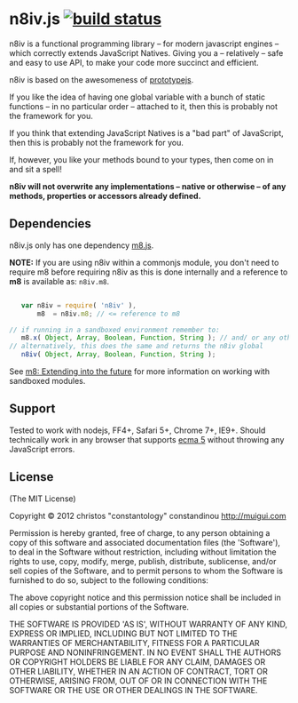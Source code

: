 # n8iv.js [![build status](https://secure.travis-ci.org/constantology/n8iv.png)](http://travis-ci.org/constantology/n8iv)

n8iv is a functional programming library – for modern javascript engines – which correctly extends JavaScript Natives. Giving you a – relatively – safe and easy to use API, to make your code more succinct and efficient.

n8iv is based on the awesomeness of [prototypejs](https://github.com/savetheclocktower/prototype).

If you like the idea of having one global variable with a bunch of static functions – in no particular order – attached to it, then this is probably not the framework for you.

If you think that extending JavaScript Natives is a "bad part" of JavaScript, then this is probably not the framework for you.

If, however, you like your methods bound to your types, then come on in and sit a spell!

**n8iv will not overwrite any implementations – native or otherwise – of any methods, properties or accessors already defined.**

## Dependencies

n8iv.js only has one dependency [m8.js](/constantology/m8).

**NOTE:**
If you are using n8iv within a commonjs module, you don't need to require m8 before requiring n8iv as this is done internally and a reference to **m8** is available as: `n8iv.m8`.

```javascript

   var n8iv = require( 'n8iv' ),
       m8  = n8iv.m8; // <= reference to m8

// if running in a sandboxed environment remember to:
   m8.x( Object, Array, Boolean, Function, String ); // and/ or any other Types that require extending.
// alternatively, this does the same and returns the n8iv global
   n8iv( Object, Array, Boolean, Function, String );

```

See [m8: Extending into the future](/constantology/m8) for more information on working with sandboxed modules.

## Support

Tested to work with nodejs, FF4+, Safari 5+, Chrome 7+, IE9+. Should technically work in any browser that supports [ecma 5]( http://kangax.github.com/es5-compat-table/) without throwing any JavaScript errors.

## License

(The MIT License)

Copyright &copy; 2012 christos "constantology" constandinou http://muigui.com

Permission is hereby granted, free of charge, to any person obtaining a copy of this software and associated documentation files (the 'Software'), to deal in the Software without restriction, including without limitation the rights to use, copy, modify, merge, publish, distribute, sublicense, and/or sell copies of the Software, and to permit persons to whom the Software is furnished to do so, subject to the following conditions:

The above copyright notice and this permission notice shall be included in all copies or substantial portions of the Software.

THE SOFTWARE IS PROVIDED 'AS IS', WITHOUT WARRANTY OF ANY KIND, EXPRESS OR IMPLIED, INCLUDING BUT NOT LIMITED TO THE WARRANTIES OF MERCHANTABILITY, FITNESS FOR A PARTICULAR PURPOSE AND NONINFRINGEMENT. IN NO EVENT SHALL THE AUTHORS OR COPYRIGHT HOLDERS BE LIABLE FOR ANY CLAIM, DAMAGES OR OTHER LIABILITY, WHETHER IN AN ACTION OF CONTRACT, TORT OR OTHERWISE, ARISING FROM, OUT OF OR IN CONNECTION WITH THE SOFTWARE OR THE USE OR OTHER DEALINGS IN THE SOFTWARE.
